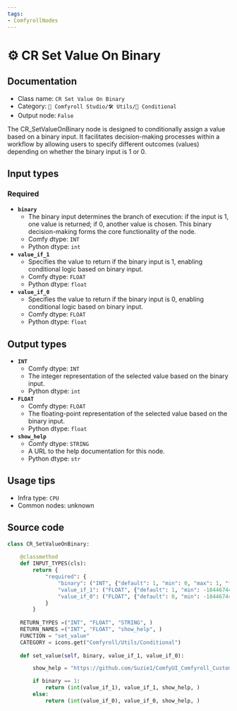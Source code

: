 ```yaml
---
tags:
- ComfyrollNodes
---
```


# ⚙️ CR Set Value On Binary
## Documentation
- Class name: `CR Set Value On Binary`
- Category: `🧩 Comfyroll Studio/🛠️ Utils/🔀 Conditional`
- Output node: `False`

The CR_SetValueOnBinary node is designed to conditionally assign a value based on a binary input. It facilitates decision-making processes within a workflow by allowing users to specify different outcomes (values) depending on whether the binary input is 1 or 0.
## Input types
### Required
- **`binary`**
    - The binary input determines the branch of execution: if the input is 1, one value is returned; if 0, another value is chosen. This binary decision-making forms the core functionality of the node.
    - Comfy dtype: `INT`
    - Python dtype: `int`
- **`value_if_1`**
    - Specifies the value to return if the binary input is 1, enabling conditional logic based on binary input.
    - Comfy dtype: `FLOAT`
    - Python dtype: `float`
- **`value_if_0`**
    - Specifies the value to return if the binary input is 0, enabling conditional logic based on binary input.
    - Comfy dtype: `FLOAT`
    - Python dtype: `float`
## Output types
- **`INT`**
    - Comfy dtype: `INT`
    - The integer representation of the selected value based on the binary input.
    - Python dtype: `int`
- **`FLOAT`**
    - Comfy dtype: `FLOAT`
    - The floating-point representation of the selected value based on the binary input.
    - Python dtype: `float`
- **`show_help`**
    - Comfy dtype: `STRING`
    - A URL to the help documentation for this node.
    - Python dtype: `str`
## Usage tips
- Infra type: `CPU`
- Common nodes: unknown


## Source code
```python
class CR_SetValueOnBinary:
       
    @classmethod
    def INPUT_TYPES(cls):
        return {
            "required": {
                "binary": ("INT", {"default": 1, "min": 0, "max": 1, "forceInput": True}),
                "value_if_1": ("FLOAT", {"default": 1, "min": -18446744073709551615, "max": 18446744073709551615}),   
                "value_if_0": ("FLOAT", {"default": 0, "min": -18446744073709551615, "max": 18446744073709551615}),   
            }
        }
    
    RETURN_TYPES =("INT", "FLOAT", "STRING", )
    RETURN_NAMES =("INT", "FLOAT", "show_help", )
    FUNCTION = "set_value"    
    CATEGORY = icons.get("Comfyroll/Utils/Conditional")
    
    def set_value(self, binary, value_if_1, value_if_0):

        show_help = "https://github.com/Suzie1/ComfyUI_Comfyroll_CustomNodes/wiki/Other-Nodes#cr-set-value-on-boolean"

        if binary == 1:
            return (int(value_if_1), value_if_1, show_help, )   
        else:
            return (int(value_if_0), value_if_0, show_help, )

```
